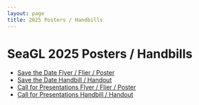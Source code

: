 ```yaml
---
layout: page
title: 2025 Posters / Handbills
---
```


# SeaGL 2025 Posters / Handbills

- [Save the Date Flyer / Flier / Poster](/fliers/2025/SeaGL_2025_Save-the-Date_flyer_flier_poster.pdf)
- [Save the Date Handbill / Handout](/fliers/2025/SeaGL_2025_Save-the-Date_handbill_handout.pdf)
- [Call for Presentations Flyer / Flier / Poster](/fliers/2025/SeaGL_2025_Call-for-Presentations_flyer_flier_poster.pdf)
- [Call for Presentations Handbill / Handout](/fliers/2025/SeaGL_2025_Call-for-Presentations_handbill_handout.pdf)
